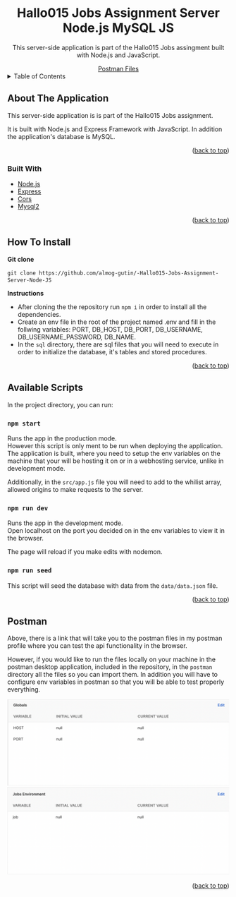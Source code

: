 <div id="top"></div>

<h1 align="center">Hallo015 Jobs Assignment Server Node.js MySQL JS</h1>

<div align="center">
  <p align="center">
    This server-side application is part of the Hallo015 Jobs assingment built with Node.js and JavaScript. 
  </p>
    <a href="https://www.postman.com/almog-gutin/workspace/hallo015-jobs-assignment/overview">Postman Files</a>
</div>

<!-- TABLE OF CONTENTS -->
<details>
  <summary>Table of Contents</summary>
  <ol>
    <li>
      <a href="#about-the-application">About The Application</a>
      <ul>
        <li><a href="#built-with">Built With</a></li>
      </ul>
    </li>
    <li><a href="#how-to-install">How To Install</a></li>
    <li><a href="#available-scripts">Available Scripts</a></li>
    <li><a href="#postman">Postman</a></li>
  </ol>
</details>

<!-- ABOUT THE APPLICATION -->

## About The Application

This server-side application is is part of the Hallo015 Jobs assignment.

It is built with Node.js and Express Framework with JavaScript. In addition the application's database is MySQL.

<p align="right">(<a href="#top">back to top</a>)</p>

### Built With

-   [Node.js](https://nodejs.org/en/)
-   [Express](https://expressjs.com/)
-   [Cors](https://www.npmjs.com/package/cors)
-   [Mysql2](https://www.npmjs.com/package/mysql2)

<p align="right">(<a href="#top">back to top</a>)</p>

<!-- INSTALLATION INSTRUCTIONS -->

## How To Install

**Git clone**

```
git clone https://github.com/almog-gutin/-Hallo015-Jobs-Assignment-Server-Node-JS
```

**Instructions**

-   After cloning the the repository run `npm i` in order to install all the dependencies.
-   Create an env file in the root of the project named .env and fill in the follwing variables: PORT, DB_HOST, DB_PORT, DB_USERNAME, DB_USERNAME_PASSWORD, DB_NAME.
-   In the `sql` directory, there are sql files that you will need to execute in order to initialize the database, it's tables and stored procedures.

<p align="right">(<a href="#top">back to top</a>)</p>

<!--  AVAILABLE SCRIPTS -->

## Available Scripts

In the project directory, you can run:

### `npm start`

Runs the app in the production mode.\
However this script is only ment to be run when deploying the application. The application is built, where you need to setup the env variables on the machine that your will be hosting it on or in a webhosting service, unlike in development mode.

Additionally, in the `src/app.js` file you will need to add to the whilist array, allowed origins to make requests to the server.

### `npm run dev`

Runs the app in the development mode.\
Open localhost on the port you decided on in the env variables to view it in the browser.

The page will reload if you make edits with nodemon.

### `npm run seed`

This script will seed the database with data from the `data/data.json` file.

<p align="right">(<a href="#top">back to top</a>)</p>

<!-- POSTMAN -->

## Postman

Above, there is a link that will take you to the postman files in my postman profile where you can test the api functionality in the browser.

However, if you would like to run the files locally on your machine in the postman desktop application, included in the repository, in the `postman` directory all the files so you can import them. In addition you will have to configure env variables in postman so that you will be able to test properly everything.

<div align="center">
  <img src="./assets/postman/postman-global-env-variables.png" alt="Postman global env variables."/>
  <img src="./assets/postman/postman-jobs-env-variables.png" alt="Postman admin env variables."/>
</div>

<p align="right">(<a href="#top">back to top</a>)</p>
